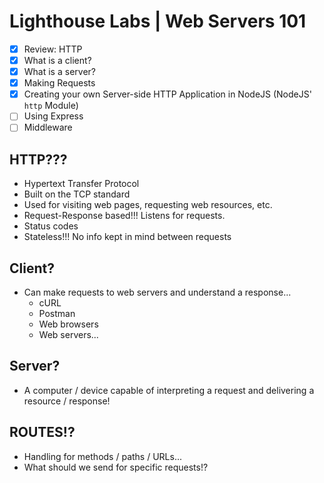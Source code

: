 # Lighthouse Labs | Web Servers 101

* [X] Review: HTTP
* [X] What is a client?
* [X] What is a server?
* [X] Making Requests
* [X] Creating your own Server-side HTTP Application in NodeJS (NodeJS' `http` Module)
* [ ] Using Express
* [ ] Middleware

## HTTP???

* Hypertext Transfer Protocol
* Built on the TCP standard
* Used for visiting web pages, requesting web resources, etc.
* Request-Response based!!! Listens for requests.
* Status codes
* Stateless!!! No info kept in mind between requests

## Client?

* Can make requests to web servers and understand a response...
  * cURL
  * Postman
  * Web browsers
  * Web servers...

## Server?

* A computer / device capable of interpreting a request and delivering a resource / response!

## ROUTES!?

* Handling for methods / paths / URLs...
* What should we send for specific requests!?
